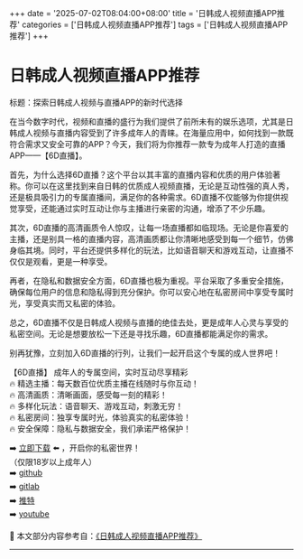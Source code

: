 +++
date = '2025-07-02T08:04:00+08:00'
title = '日韩成人视频直播APP推荐'
categories = ['日韩成人视频直播APP推荐']
tags = ['日韩成人视频直播APP推荐']
+++

# 日韩成人视频直播APP推荐

标题：探索日韩成人视频与直播APP的新时代选择

在当今数字时代，视频和直播的盛行为我们提供了前所未有的娱乐选项，尤其是日韩成人视频与直播内容受到了许多成年人的青睐。在海量应用中，如何找到一款既符合需求又安全可靠的APP？今天，我们将为你推荐一款专为成年人打造的直播APP——【6D直播】。

首先，为什么选择6D直播？这个平台以其丰富的直播内容和优质的用户体验著称。你可以在这里找到来自日韩的优质成人视频直播，无论是互动性强的真人秀，还是极具吸引力的专属直播间，满足你的各种需求。6D直播不仅能够为你提供视觉享受，还能通过实时互动让你与主播进行亲密的沟通，增添了不少乐趣。

其次，6D直播的高清画质令人惊叹，让每一场直播都如临现场。无论是你喜爱的主播，还是别具一格的直播内容，高清画质都让你清晰地感受到每一个细节，仿佛身临其境。同时，平台还提供多样化的玩法，比如语音聊天和游戏互动，让直播不仅仅是观看，更是一种享受。

再者，在隐私和数据安全方面，6D直播也极为重视。平台采取了多重安全措施，确保每位用户的信息和隐私得到充分保护。你可以安心地在私密房间中享受专属时光，享受真实而又私密的体验。

总之，6D直播不仅是日韩成人视频与直播的绝佳去处，更是成年人心灵与享受的私密空间。无论是想要放松一下还是寻找乐趣，6D直播都能满足你的需求。

别再犹豫，立刻加入6D直播的行列，让我们一起开启这个专属的成人世界吧！

【6D直播】
成年人的专属空间，实时互动尽享精彩  
🔥 精选主播：每天数百位优质主播在线随时与你互动！  
🔥 高清画质：清晰画面，感受每一刻的精彩！  
🔥 多样化玩法：语音聊天、游戏互动，刺激无穷！  
🔥 私密房间：独享专属时光，体验真实的私密体验！  
🔥 安全保障：隐私与数据安全，我们承诺严格保护！  

➡️ [立即下载](https://down123.s3.ap-east-1.amazonaws.com/down/down.html?channelCode=blog) ⬅️ ，开启你的私密世界！  
（仅限18岁以上成年人）  
➡️ [github](https://aldult-live.github.io/)  
➡️ [gitlab](https://seo-09598d.gitlab.io/)  
➡️ [推特](https://x.com/wegame33)  
➡️ [youtube](https://www.youtube.com/@6Dlive)


📘 本文部分内容参考自：[《日韩成人视频直播APP推荐》](https://github.com/yumanse/yumanse)

---
